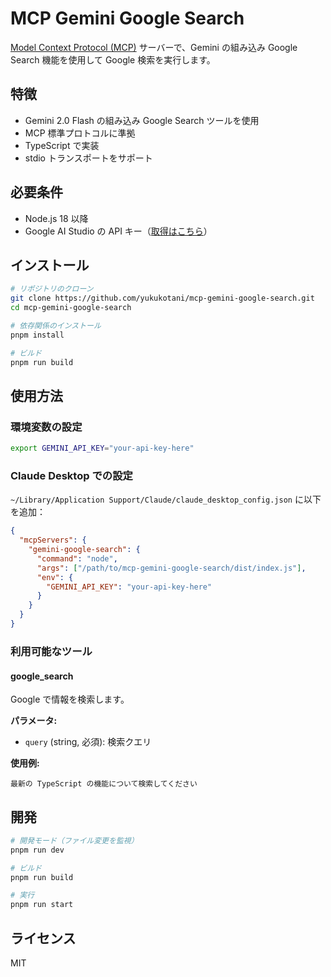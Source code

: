# MCP Gemini Google Search

[Model Context Protocol (MCP)](https://modelcontextprotocol.io) サーバーで、Gemini の組み込み Google Search 機能を使用して Google 検索を実行します。

## 特徴

- Gemini 2.0 Flash の組み込み Google Search ツールを使用
- MCP 標準プロトコルに準拠
- TypeScript で実装
- stdio トランスポートをサポート

## 必要条件

- Node.js 18 以降
- Google AI Studio の API キー（[取得はこちら](https://aistudio.google.com/)）

## インストール

```bash
# リポジトリのクローン
git clone https://github.com/yukukotani/mcp-gemini-google-search.git
cd mcp-gemini-google-search

# 依存関係のインストール
pnpm install

# ビルド
pnpm run build
```

## 使用方法

### 環境変数の設定

```bash
export GEMINI_API_KEY="your-api-key-here"
```

### Claude Desktop での設定

`~/Library/Application Support/Claude/claude_desktop_config.json` に以下を追加：

```json
{
  "mcpServers": {
    "gemini-google-search": {
      "command": "node",
      "args": ["/path/to/mcp-gemini-google-search/dist/index.js"],
      "env": {
        "GEMINI_API_KEY": "your-api-key-here"
      }
    }
  }
}
```

### 利用可能なツール

#### google_search

Google で情報を検索します。

**パラメータ:**
- `query` (string, 必須): 検索クエリ

**使用例:**
```
最新の TypeScript の機能について検索してください
```

## 開発

```bash
# 開発モード（ファイル変更を監視）
pnpm run dev

# ビルド
pnpm run build

# 実行
pnpm run start
```

## ライセンス

MIT